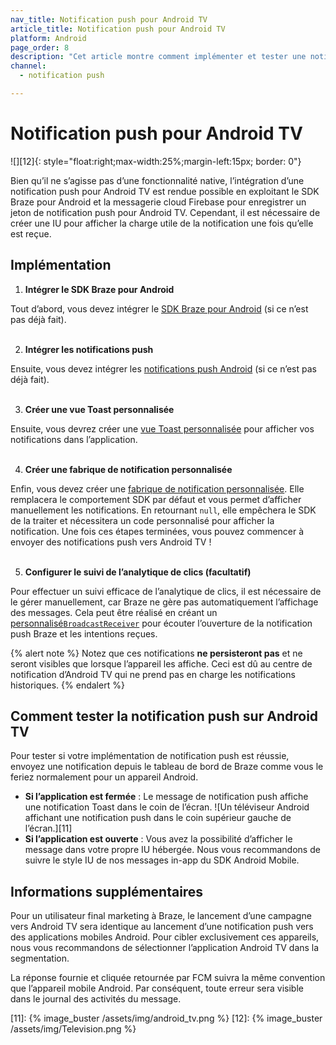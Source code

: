 ```yaml
---
nav_title: Notification push pour Android TV
article_title: Notification push pour Android TV
platform: Android
page_order: 8
description: "Cet article montre comment implémenter et tester une notification push pour Android TV."
channel:
  - notification push

---
```


# Notification push pour Android TV
![][12]{: style="float:right;max-width:25%;margin-left:15px; border: 0"}

Bien qu’il ne s’agisse pas d’une fonctionnalité native, l’intégration d’une notification push pour Android TV est rendue possible en exploitant le SDK Braze pour Android et la messagerie cloud Firebase pour enregistrer un jeton de notification push pour Android TV. Cependant, il est nécessaire de créer une IU pour afficher la charge utile de la notification une fois qu’elle est reçue.

## Implémentation

1. **Intégrer le SDK Braze pour Android**<br>

Tout d’abord, vous devez intégrer le [SDK Braze pour Android][6] (si ce n’est pas déjà fait).<br>
<br>

2. **Intégrer les notifications push**<br>

Ensuite, vous devez intégrer les [notifications push Android][10] (si ce n’est pas déjà fait).<br>
<br>

3. **Créer une vue Toast personnalisée**<br>

Ensuite, vous devrez créer une [vue Toast personnalisée][9] pour afficher vos notifications dans l’application.<br>
<br>

4. **Créer une fabrique de notification personnalisée**<br>

Enfin, vous devez créer une [fabrique de notification personnalisée][8]. Elle remplacera le comportement SDK par défaut et vous permet d’afficher manuellement les notifications. En retournant `null`, elle empêchera le SDK de la traiter et nécessitera un code personnalisé pour afficher la notification. Une fois ces étapes terminées, vous pouvez commencer à envoyer des notifications push vers Android TV !<br>
<br>

5. **Configurer le suivi de l’analytique de clics (facultatif)**<br>

Pour effectuer un suivi efficace de l’analytique de clics, il est nécessaire de le gérer manuellement, car Braze ne gère pas automatiquement l’affichage des messages. Cela peut être réalisé en créant un [personnalisé`BroadcastReceiver`][7] pour écouter l’ouverture de la notification push Braze et les intentions reçues.

{% alert note %}
Notez que ces notifications **ne persisteront pas** et ne seront visibles que lorsque l’appareil les affiche. Ceci est dû au centre de notification d’Android TV qui ne prend pas en charge les notifications historiques.
{% endalert %} 

## Comment tester la notification push sur Android TV

Pour tester si votre implémentation de notification push est réussie, envoyez une notification depuis le tableau de bord de Braze comme vous le feriez normalement pour un appareil Android.

- **Si l’application est fermée** : Le message de notification push affiche une notification Toast dans le coin de l’écran.
![Un téléviseur Android affichant une notification push dans le coin supérieur gauche de l’écran.][11]
- **Si l’application est ouverte** : Vous avez la possibilité d’afficher le message dans votre propre IU hébergée. Nous vous recommandons de suivre le style IU de nos messages in-app du SDK Android Mobile.

## Informations supplémentaires
Pour un utilisateur final marketing à Braze, le lancement d’une campagne vers Android TV sera identique au lancement d’une notification push vers des applications mobiles Android. Pour cibler exclusivement ces appareils, nous vous recommandons de sélectionner l’application Android TV dans la segmentation. 

La réponse fournie et cliquée retournée par FCM suivra la même convention que l’appareil mobile Android. Par conséquent, toute erreur sera visible dans le journal des activités du message.

[6]: {{site.baseurl}}/developer_guide/platform_integration_guides/android/initial_sdk_setup/android_sdk_integration/?redirected=true
[7]: {{site.baseurl}}/developer_guide/platform_integration_guides/android/push_notifications/android/integration/standard_integration/#custom-handling-for-push-receipts-opens-dismissals-and-key-value-pairs
[8]: {{site.baseurl}}/developer_guide/platform_integration_guides/android/push_notifications/android/integration/standard_integration/#custom-displaying-notifications
[9]: https://developer.android.com/guide/topics/ui/notifiers/toasts#CustomToastView
[10]: {{site.baseurl}}/developer_guide/platform_integration_guides/android/push_notifications/android/integration/standard_integration/
[11]: {% image_buster /assets/img/android_tv.png %}
[12]: {% image_buster /assets/img/Television.png %}

